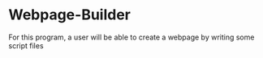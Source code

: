 # Webpage-Builder
For this program, a user will be able to create a webpage by writing some script files
